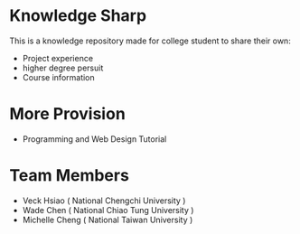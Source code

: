 Knowledge Sharp
===============
This is a knowledge repository made for college student to share their own:
* Project experience
* higher degree persuit
* Course information 


More Provision
==============
* Programming and Web Design Tutorial


Team Members
=============
* Veck Hsiao ( National Chengchi University )
* Wade Chen ( National Chiao Tung University )
* Michelle Cheng ( National Taiwan University )
